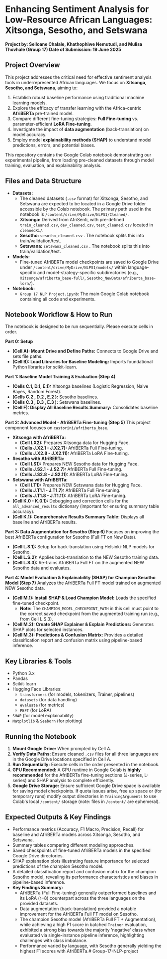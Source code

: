 # Enhancing Sentiment Analysis for Low-Resource African Languages: Xitsonga, Sesotho, and Setswana

**Project by: Selloane Chalale, Khathophiwe Nemutudi, and Mulisa Thovhale (Group 17)**
**Date of Submission: 19 June 2025**

##  Project Overview

This project addresses the critical need for effective sentiment analysis tools in underrepresented African languages. We focus on **Xitsonga, Sesotho, and Setswana**, aiming to:
1.  Establish robust baseline performance using traditional machine learning models.
2.  Explore the efficacy of transfer learning with the Africa-centric **AfriBERTa** pre-trained model.
3.  Compare different fine-tuning strategies: **Full Fine-tuning** vs. parameter-efficient **LoRA Fine-tuning**.
4.  Investigate the impact of **data augmentation** (back-translation) on model accuracy.
5.  Employ model **explainability methods (SHAP)** to understand model predictions, errors, and potential biases.

This repository contains the Google Colab notebook demonstrating our experimental pipeline, from loading pre-cleaned datasets through model training, evaluation, and explainability analysis.

## Files and Data Structure

*   **Datasets:**
    *   The cleaned datasets (`.csv` format) for Xitsonga, Sesotho, and Setswana are expected to be located in a Google Drive folder accessible by the Colab notebook. The primary path used in the notebook is `/content/drive/MyDrive/NLPS1/Cleaned/`.
    *   **Xitsonga:** Derived from AfriSenti, with pre-defined `train_cleaned.csv`, `dev_cleaned.csv`, `test_cleaned.csv` located in `cleanedXi/`.
    *   **Sesotho:** `sesotho_cleaned.csv` . The notebook splits this into train/validation/test.
    *   **Setswana:** `setswana_cleaned.csv` . The notebook splits this into train/validation/test.
*   **Models:**
    *   Fine-tuned AfriBERTa model checkpoints are saved to Google Drive under `/content/drive/MyDrive/NLPS1/models/` within language-specific and model-strategy-specific subdirectories (e.g., `Xitsonga/afriberta_base-full/`, `Sesotho_NewData/afriberta_base-lora/`).
*   **Notebook:**
    *   `Group 17 NLP Project.ipynb`: The main Google Colab notebook containing all code and experiments.

## Notebook Workflow & How to Run

The notebook is designed to be run sequentially. Please execute cells in order.

**Part 0: Setup**
*   **(Cell A): Mount Drive and Define Paths:** Connects to Google Drive and sets file paths.
*   **(Cell B): Load Libraries for Baseline Modeling:** Imports foundational Python libraries for scikit-learn.

**Part 1: Baseline Model Training & Evaluation (Step 4)**
*   **(Cells C.1, D.1, E.1):** Xitsonga baselines (Logistic Regression, Naive Bayes, Random Forest).
*   **(Cells C.2 , D.2 , E.2 ):** Sesotho baselines.
*   **(Cells C.3 , D.3 , E.3 ):** Setswana baselines.
*   **(Cell F): Display All Baseline Results Summary:** Consolidates baseline metrics.

**Part 2: Advanced Model - AfriBERTa Fine-tuning (Step 5)**
    This project component focuses on `castorini/afriberta_base`. 

*   **Xitsonga with AfriBERTa:**
    *   **(Cell I.X2):** Prepares Xitsonga data for Hugging Face.
    *   **(Cells J.X2.1 - J.X2.7):** AfriBERTa Full Fine-tuning.
    *   **(Cells J.X2.8 - J.X2.11):** AfriBERTa LoRA Fine-tuning.
*   **Sesotho  with AfriBERTa:**
    *   **(Cell I.S1):** Prepares NEW Sesotho data for Hugging Face.
    *   **(Cells J.S2.1 - J.S2.7):** AfriBERTa Full Fine-tuning.
    *   **(Cells J.S2.8 - J.S2.11):** AfriBERTa LoRA Fine-tuning.
*   **Setswana with AfriBERTa:**
    *   **(Cell I.T1):** Prepares NEW Setswana data for Hugging Face.
    *   **(Cells J.T1.1 - J.T1.7):** AfriBERTa Full Fine-tuning.
    *   **(Cells J.T1.8 - J.T1.11):** AfriBERTa LoRA Fine-tuning.
*   **(Cell K.0 - K.0.1):** Debugging and correction cells for the `all_advanced_results` dictionary (important for ensuring summary table accuracy).
*   **(Cell K.1): Comprehensive Results Summary Table:** Displays all baseline and AfriBERTa results.

**Part 3: Data Augmentation for Sesotho (Step 6)**
Focuses on improving the best AfriBERTa configuration for Sesotho (Full FT on New Data).

*   **(Cell L.S.1):** Setup for back-translation using Helsinki-NLP models for Sesotho.
*   **(Cell L.S.2):** Applies back-translation to the NEW Sesotho training data.
*   **(Cell L.S.3):** Re-trains AfriBERTa Full FT on the augmented NEW Sesotho data and evaluates.

**Part 4: Model Evaluation & Explainability (SHAP) for Champion Sesotho Model (Step 7)**
Analyzes the AfriBERTa Full FT model trained on augmented NEW Sesotho data.

*   **(Cell M.1): Install SHAP & Load Champion Model:** Loads the specified fine-tuned checkpoint.
    *   **Note:** The `CHAMPION_MODEL_CHECKPOINT_PATH` in this cell must point to the correct saved checkpoint from the augmented training run (e.g., from Cell L.S.3).
*   **(Cell M.2): Create SHAP Explainer & Explain Predictions:** Generates SHAP plots for selected instances.
*   **(Cell M.3): Predictions & Confusion Matrix:** Provides a detailed classification report and confusion matrix using pipeline-based inference.

## Key Libraries & Tools
*   Python 3.x
*   Pandas
*   Scikit-learn
*   Hugging Face Libraries:
    *   `transformers` (for models, tokenizers, Trainer, pipelines)
    *   `datasets` (for data handling)
    *   `evaluate` (for metrics)
    *   `PEFT` (for LoRA)
*   `SHAP` (for model explainability)
*   `Matplotlib` & `Seaborn` (for plotting)

## Running the Notebook
1.  **Mount Google Drive:** When prompted by Cell A.
2.  **Verify Data Paths:** Ensure cleaned `.csv` files for all three languages are in the Google Drive locations specified in Cell A.
3.  **Run Sequentially:** Execute cells in the order presented in the notebook.
4.  **GPU Recommended:** A GPU runtime in Google Colab is **highly recommended** for the AfriBERTa fine-tuning sections (J-series, L-series) and SHAP analysis to complete efficiently.
5.  **Google Drive Storage:** Ensure sufficient Google Drive space is available for saving model checkpoints. If quota issues arise, free up space or (for temporary runs) modify output directories in `TrainingArguments` to use Colab's local `/content/` storage (note: files in `/content/` are ephemeral).

## Expected Outputs & Key Findings
*   Performance metrics (Accuracy, F1 Macro, Precision, Recall) for baseline and AfriBERTa models across Xitsonga, Sesotho, and Setswana.
*   Summary tables comparing different modeling approaches.
*   Saved checkpoints of fine-tuned AfriBERTa models in the specified Google Drive directories.
*   SHAP explanation plots illustrating feature importance for selected predictions of the champion Sesotho model.
*   A detailed classification report and confusion matrix for the champion Sesotho model, revealing its performance characteristics and biases in pipeline-based inference.
*   **Key Findings Summary:**
    *   AfriBERTa (Full Fine-tuning) generally outperformed baselines and its LoRA (r=8) counterpart across the three languages on the provided datasets.
    *   Data augmentation (back-translation) provided a notable improvement for the AfriBERTa Full FT model on Sesotho.
    *   The champion Sesotho model (AfriBERTa Full FT + Augmentation), while achieving a high F1 score in batched `Trainer` evaluation, exhibited a strong bias towards the majority 'negative' class when evaluated via single-instance pipeline inference, highlighting challenges with class imbalance.
    *   Performance varied by language, with Sesotho generally yielding the highest F1 scores with AfriBERTa.# Group-17-NLP-project
